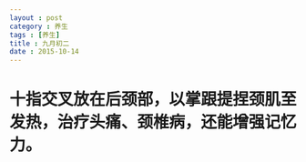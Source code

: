 ```yaml
---
layout : post
category : 养生
tags : [养生]
title : 九月初二
date : 2015-10-14
---
```


# 十指交叉放在后颈部，以掌跟提捏颈肌至发热，治疗头痛、颈椎病，还能增强记忆力。
